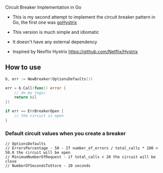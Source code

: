Circuit Breaker Implementation in Go 

* This is my second attempt to implement the circuit breaker pattern in Go, the first one was [goHystrix](https://github.com/dahernan/goHystrix)

* This version is much simple and idiomatic

* It doesn't have any external dependency 

* Inspired by Nexflix Hystrix https://github.com/Netflix/Hystrix

How to use
----------

```go
b, err := NewBreaker(OptionsDefaults())

err = b.Call(func() error {
	// do my logic
	return nil
})

if err == ErrBreakerOpen {
	// the circuit is open
}

```

### Default circuit values when you create a breaker
```
// OptionsDefaults
// ErrorsPercentage - 50 - If number_of_errors / total_calls * 100 > 50.0 the circuit will be open
// MinimumNumberOfRequest - if total_calls < 20 the circuit will be close
// NumberOfSecondsToStore - 20 seconds
```
